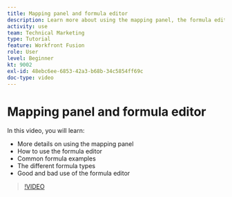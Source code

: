 ```yaml
---
title: Mapping panel and formula editor
description: Learn more about using the mapping panel, the formula editor, and common formula examples in [!DNL Adobe Workfront Fusion].
activity: use
team: Technical Marketing
type: Tutorial
feature: Workfront Fusion
role: User
level: Beginner
kt: 9002
exl-id: 48ebc6ee-6853-42a3-b68b-34c5854ff69c
doc-type: video
---
```

# Mapping panel and formula editor

In this video, you will learn:

* More details on using the mapping panel
* How to use the formula editor
* Common formula examples
* The different formula types
* Good and bad use of the formula editor

>[!VIDEO](https://video.tv.adobe.com/v/335262/?quality=12&learn=on)
